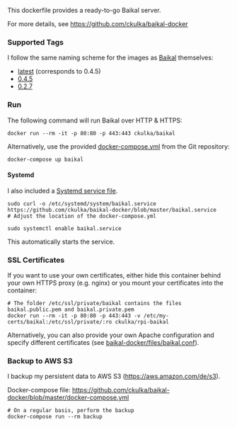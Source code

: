 This dockerfile provides a ready-to-go Baikal server.

For more details, see https://github.com/ckulka/baikal-docker

### Supported Tags

I follow the same naming scheme for the images as [Baikal](http://baikal-server.com/) themselves:
 - [latest](https://github.com/ckulka/baikal-docker/tree/master) (corresponds to 0.4.5)
 - [0.4.5](https://github.com/ckulka/baikal-docker/tree/0.4.5)
 - [0.2.7](https://github.com/ckulka/baikal-docker/tree/0.2.7)


### Run

The following command will run Baikal over HTTP & HTTPS:
```
docker run --rm -it -p 80:80 -p 443:443 ckulka/baikal
```
Alternatively, use the provided [docker-compose.yml](https://github.com/ckulka/baikal-docker/blob/master/docker-compose.yml) from the Git repository:
```
docker-compose up baikal
```

#### Systemd

I also included a [Systemd service file](https://github.com/ckulka/baikal-docker/blob/master/baikal.service).
```
sudo curl -o /etc/systemd/system/baikal.service https://github.com/ckulka/baikal-docker/blob/master/baikal.service
# Adjust the location of the docker-compose.yml

sudo systemctl enable baikal.service
```
This automatically starts the service.

### SSL Certificates

If you want to use your own certificates, either hide this container behind your own HTTPS proxy (e.g. nginx) or you mount your certificates into the container:
```
# The folder /etc/ssl/private/baikal contains the files baikal.public.pem and baikal.private.pem
docker run --rm -it -p 80:80 -p 443:443 -v /etc/my-certs/baikal:/etc/ssl/private/:ro ckulka/rpi-baikal
```
Alternatively, you can also provide your own Apache configuration  and specify different certificates (see [baikal-docker/files/baikal.conf](https://github.com/ckulka/baikal-docker/blob/master/files/baikal.conf)).

### Backup to AWS S3

I backup my persistent data to AWS S3 (https://aws.amazon.com/de/s3).

Docker-compose file: https://github.com/ckulka/baikal-docker/blob/master/docker-compose.yml
```
# On a regular basis, perform the backup
docker-compose run --rm backup
```

